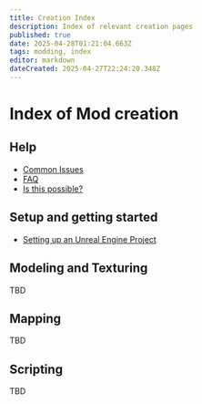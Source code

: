 ```yaml
---
title: Creation Index
description: Index of relevant creation pages
published: true
date: 2025-04-28T01:21:04.663Z
tags: modding, index
editor: markdown
dateCreated: 2025-04-27T22:24:20.348Z
---
```


# Index of Mod creation

## Help
* [Common Issues](/create/common-issues)
* [FAQ](/faq)
* [Is this possible?](/create/is-this-possible)

## Setup and getting started
* [Setting up an Unreal Engine Project](/create/setting-up-unreal-engine)


## Modeling and Texturing

TBD

## Mapping

TBD

## Scripting

TBD